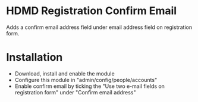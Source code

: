 # HDMD Registration Confirm Email
Adds a confirm email address field under email address field on registration form.

# Installation
- Download, install and enable the module
- Configure this module in "admin/config/people/accounts"
- Enable confirm email by ticking the "Use two e-mail fields on registration form" under "Confirm email address" 
